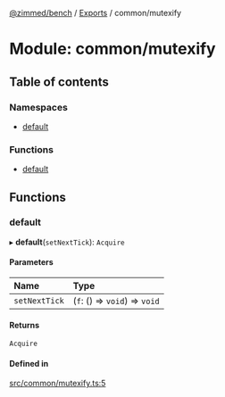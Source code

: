 [@zimmed/bench](../README.md) / [Exports](../modules.md) / common/mutexify

# Module: common/mutexify

## Table of contents

### Namespaces

- [default](common_mutexify.default.md)

### Functions

- [default](common_mutexify.md#default)

## Functions

### default

▸ **default**(`setNextTick`): `Acquire`

#### Parameters

| Name | Type |
| :------ | :------ |
| `setNextTick` | (`f`: () => `void`) => `void` |

#### Returns

`Acquire`

#### Defined in

[src/common/mutexify.ts:5](https://github.com/zimmed/bench/blob/62f264e/src/common/mutexify.ts#L5)
